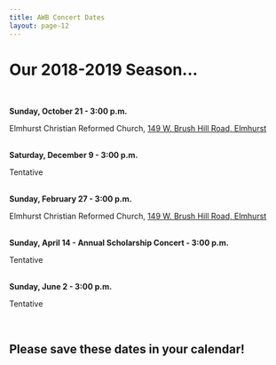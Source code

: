 ```yaml
---
title: AWB Concert Dates
layout: page-12
---
```


<h1>Our 2018-2019 Season...</h1>
<br />
<p><strong>Sunday, October 21 - 3:00 p.m.</strong>
<p>Elmhurst Christian Reformed Church, <a href="https://www.google.com/maps/place/149+W+Brush+Hill+Rd,+Elmhurst,+IL+60126/@41.8627149,-87.9430983,17z/data=!3m1!4b1!4m5!3m4!1s0x880e4c879f7c8743:0x3a7da87e1b5b4435!8m2!3d41.8627109!4d-87.9409096?hl=en" target="_blank">149 W. Brush Hill Road, Elmhurst</a></p>
<br />	
<strong>Saturday, December 9 - 3:00 p.m.</strong>
<p>Tentative</p>
	<br />
	<strong>Sunday, February 27 - 3:00 p.m.</strong>
	<p>Elmhurst Christian Reformed Church, <a href="https://www.google.com/maps/place/149+W+Brush+Hill+Rd,+Elmhurst,+IL+60126/@41.8627149,-87.9430983,17z/data=!3m1!4b1!4m5!3m4!1s0x880e4c879f7c8743:0x3a7da87e1b5b4435!8m2!3d41.8627109!4d-87.9409096?hl=en" target="_blank">149 W. Brush Hill Road, Elmhurst</a></p>
	<br />
	<strong>Sunday, April 14 - Annual Scholarship Concert - 3:00 p.m.</strong>
	<p>Tentative</p>
	<br />
	<strong>Sunday, June 2 - 3:00 p.m.</strong>	
	<p>Tentative</p>
	<br />
	<h2>Please save these dates in your calendar!</h2></p>

